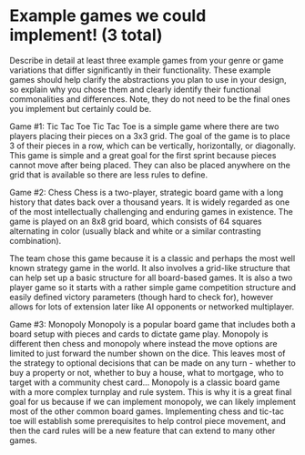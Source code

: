 # Example games we could implement! (3 total)

Describe in detail at least three example games from your genre or game variations that differ
significantly in their functionality. These example games should help clarify the abstractions you
plan to use in your design, so explain why you chose them and clearly identify their functional
commonalities and differences. Note, they do not need to be the final ones you implement but
certainly could be.

Game #1: Tic Tac Toe
Tic Tac Toe is a simple game where there are two players placing their pieces on a 3x3 grid. The
goal of the game is to place 3 of their pieces in a row, which can be vertically, horizontally, or
diagonally. This game is simple and a great goal for the first sprint because pieces cannot move
after being placed. They can also be placed anywhere on the grid that is available so there are less
rules to define.

Game #2: Chess
Chess is a two-player, strategic board game with a long history that dates back over a thousand
years. It is widely regarded as one of the most intellectually challenging and enduring games in
existence. The game is played on an 8x8 grid board, which consists of 64 squares alternating in
color (usually black and white or a similar contrasting combination).

The team chose this game because it is a classic and perhaps the most well known strategy game in
the world. It also involves a grid-like structure that can help set up a basic structure for all
board-based games. It is also a two player game so it starts with a rather simple game competition
structure and easily defined victory parameters (though hard to check for), however allows for lots
of extension later like AI opponents or networked multiplayer.

Game #3: Monopoly
Monopoly is a popular board game that includes both a board setup with pieces and cards to dictate
game play. Monopoly is different then chess and monopoly where instead the move options are limited
to just forward the number shown on the dice. This leaves most of the strategy to optional decisions
that can be made on any turn - whether to buy a property or not, whether to buy a house, what to
mortgage, who to target with a community chest card… Monopoly is a classic board game with a more
complex turnplay and rule system. This is why it is a great final goal for us because if we can
implement monopoly, we can likely implement most of the other common board games. Implementing chess
and tic-tac toe will establish some prerequisites to help control piece movement, and then the card
rules will be a new feature that can extend to many other games.

